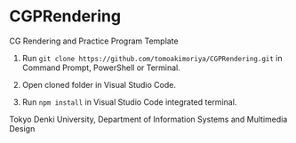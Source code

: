 # CGPRendering
CG Rendering and Practice Program Template  

1. Run `git clone https://github.com/tomoakimoriya/CGPRendering.git` in Command Prompt, PowerShell or Terminal.

2. Open cloned folder in Visual Studio Code.

3. Run `npm install` in Visual Studio Code integrated terminal.


Tokyo Denki University, Department of Information Systems and Multimedia Design

